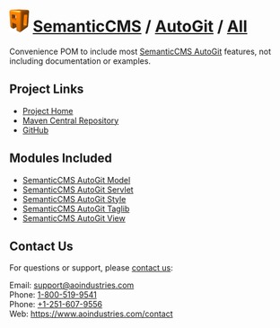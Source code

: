 # [<img src="ao-logo.png" alt="AO Logo" width="35" height="40">](https://www.aoindustries.com/) [SemanticCMS](https://semanticcms.com/) / [AutoGit](https://semanticcms.com/autogit/) / [All](https://semanticcms.com/autogit/all/)
Convenience POM to include most [SemanticCMS AutoGit](https://semanticcms.com/autogit/) features, not including documentation or examples.

## Project Links
* [Project Home](https://semanticcms.com/autogit/all/)
* [Maven Central Repository](http://search.maven.org/#search|gav|1|g:%22com.semanticcms%22%20AND%20a:%22semanticcms-autogit-all%22)
* [GitHub](https://github.com/aoindustries/semanticcms-autogit-all)

## Modules Included
* [SemanticCMS AutoGit Model](https://semanticcms.com/autogit/model/)
* [SemanticCMS AutoGit Servlet](https://semanticcms.com/autogit/servlet/)
* [SemanticCMS AutoGit Style](https://semanticcms.com/autogit/style/)
* [SemanticCMS AutoGit Taglib](https://semanticcms.com/autogit/taglib/)
* [SemanticCMS AutoGit View](https://semanticcms.com/autogit/view/)

## Contact Us
For questions or support, please [contact us](https://www.aoindustries.com/contact):

Email: [support@aoindustries.com](mailto:support@aoindustries.com)  
Phone: [1-800-519-9541](tel:1-800-519-9541)  
Phone: [+1-251-607-9556](tel:+1-251-607-9556)  
Web: https://www.aoindustries.com/contact
